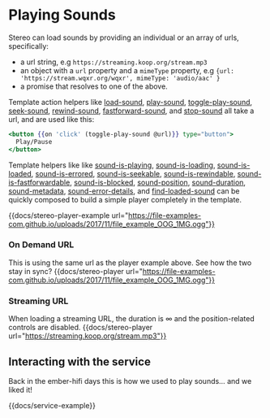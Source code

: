 
# Playing Sounds

Stereo can load sounds by providing an individual or an array of urls, specifically: 

- a url string, e.g `https://streaming.koop.org/stream.mp3`
- an object with a `url` property and a `mimeType` property, e.g `{url: 'https://stream.wqxr.org/wqxr', mimeType: 'audio/aac' }`
- a promise that resolves to one of the above.

Template action helpers like [load-sound](/docs/api/helpers/load-sound), [play-sound](/docs/api/helpers/play-sound), [toggle-play-sound](/docs/api/helpers/toggle-play-sound), [seek-sound](/docs/api/helpers/seek-sound), [rewind-sound](/docs/api/helpers/rewind-sound), [fastforward-sound](/docs/api/helpers/fastforward-sound), and [stop-sound](/docs/api/helpers/stop-sound) all take a url, and are used like this: 

```hbs
<button {{on 'click' (toggle-play-sound @url)}} type="button">
  Play/Pause
</button>
```
Template helpers like like [sound-is-playing](/docs/api/helpers/sound-is-playing), [sound-is-loading](/docs/api/helpers/sound-is-loading), [sound-is-loaded](/docs/api/helpers/sound-is-loaded), [sound-is-errored](/docs/api/helpers/sound-is-errored), [sound-is-seekable](/docs/api/helpers/sound-is-seekable), [sound-is-rewindable](/docs/api/helpers/sound-is-rewindable), [sound-is-fastforwardable](/docs/api/helpers/sound-is-fastforwardable), [sound-is-blocked](/docs/api/helpers/sound-is-blocked), [sound-position](/docs/api/helpers/sound-position), [sound-duration](/docs/api/helpers/sound-duration), [sound-metadata](/docs/api/helpers/sound-metadata), [sound-error-details](/docs/api/helpers/sound-error-details), and [find-loaded-sound](/docs/api/helpers/find-loaded-sound) can be quickly composed to build a simple player completely in the template.

{{docs/stereo-player-example url="https://file-examples-com.github.io/uploads/2017/11/file_example_OOG_1MG.ogg"}}

### On Demand URL
This is using the same url as the player example above. See how the two stay in sync? 
{{docs/stereo-player url="https://file-examples-com.github.io/uploads/2017/11/file_example_OOG_1MG.ogg"}}

### Streaming URL
When loading a streaming URL, the duration is ∞ and the position-related controls are disabled.
{{docs/stereo-player url="https://streaming.koop.org/stream.mp3"}}

## Interacting with the service
Back in the ember-hifi days this is how we used to play sounds… and we liked it! 

{{docs/service-example}}
